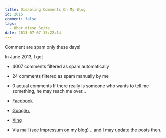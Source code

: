 ```yaml
---
title: Disabling Comments On My Blog
id: 2015
comment: false
tags:
  - über diese Seite
date: 2013-07-07 15:22:14
---
```


Comment are spam only these days!

In June 2013, I got

*   4007 comments filtered as spam automatically
*   24 comments filtered as spam manually by me
*   0 actual comments
If there really is someone who wants to tell me something, he may reach me over…

*   [Facebook](https://www.facebook.com/fabsenet)
*   [Google+](https://plus.google.com/117840624409551198490/posts)
*   [Xing](https://www.xing.com/profile/Fabian_Wetzel2)
*   Via mail (see Impressum on my blog)
…and I may update the posts then.
